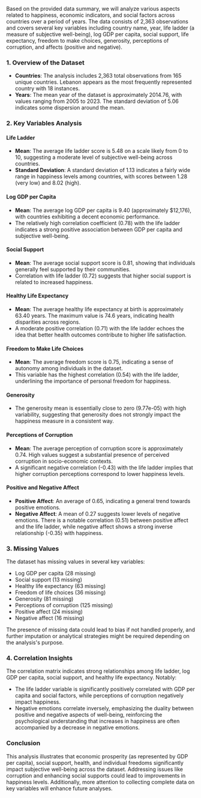 Based on the provided data summary, we will analyze various aspects related to happiness, economic indicators, and social factors across countries over a period of years. The data consists of 2,363 observations and covers several key variables including country name, year, life ladder (a measure of subjective well-being), log GDP per capita, social support, life expectancy, freedom to make choices, generosity, perceptions of corruption, and affects (positive and negative).

### 1. Overview of the Dataset

- **Countries**: The analysis includes 2,363 total observations from 165 unique countries. Lebanon appears as the most frequently represented country with 18 instances.
- **Years**: The mean year of the dataset is approximately 2014.76, with values ranging from 2005 to 2023. The standard deviation of 5.06 indicates some dispersion around the mean.
  
### 2. Key Variables Analysis

#### Life Ladder
- **Mean**: The average life ladder score is 5.48 on a scale likely from 0 to 10, suggesting a moderate level of subjective well-being across countries.
- **Standard Deviation**: A standard deviation of 1.13 indicates a fairly wide range in happiness levels among countries, with scores between 1.28 (very low) and 8.02 (high).

#### Log GDP per Capita
- **Mean**: The average log GDP per capita is 9.40 (approximately $12,176), with countries exhibiting a decent economic performance.
- The relatively high correlation coefficient (0.78) with the life ladder indicates a strong positive association between GDP per capita and subjective well-being.

#### Social Support
- **Mean**: The average social support score is 0.81, showing that individuals generally feel supported by their communities.
- Correlation with life ladder (0.72) suggests that higher social support is related to increased happiness.

#### Healthy Life Expectancy
- **Mean**: The average healthy life expectancy at birth is approximately 63.40 years. The maximum value is 74.6 years, indicating health disparities across regions.
- A moderate positive correlation (0.71) with the life ladder echoes the idea that better health outcomes contribute to higher life satisfaction.

#### Freedom to Make Life Choices
- **Mean**: The average freedom score is 0.75, indicating a sense of autonomy among individuals in the dataset.
- This variable has the highest correlation (0.54) with the life ladder, underlining the importance of personal freedom for happiness.

#### Generosity
- The generosity mean is essentially close to zero (9.77e-05) with high variability, suggesting that generosity does not strongly impact the happiness measure in a consistent way.

#### Perceptions of Corruption
- **Mean**: The average perception of corruption score is approximately 0.74. High values suggest a substantial presence of perceived corruption in socio-economic contexts.
- A significant negative correlation (-0.43) with the life ladder implies that higher corruption perceptions correspond to lower happiness levels.

#### Positive and Negative Affect
- **Positive Affect**: An average of 0.65, indicating a general trend towards positive emotions.
- **Negative Affect**: A mean of 0.27 suggests lower levels of negative emotions. There is a notable correlation (0.51) between positive affect and the life ladder, while negative affect shows a strong inverse relationship (-0.35) with happiness.

### 3. Missing Values
The dataset has missing values in several key variables:
- Log GDP per capita (28 missing)
- Social support (13 missing)
- Healthy life expectancy (63 missing)
- Freedom of life choices (36 missing)
- Generosity (81 missing)
- Perceptions of corruption (125 missing)
- Positive affect (24 missing)
- Negative affect (16 missing)

The presence of missing data could lead to bias if not handled properly, and further imputation or analytical strategies might be required depending on the analysis's purpose.

### 4. Correlation Insights
The correlation matrix indicates strong relationships among life ladder, log GDP per capita, social support, and healthy life expectancy. Notably:
- The life ladder variable is significantly positively correlated with GDP per capita and social factors, while perceptions of corruption negatively impact happiness.
- Negative emotions correlate inversely, emphasizing the duality between positive and negative aspects of well-being, reinforcing the psychological understanding that increases in happiness are often accompanied by a decrease in negative emotions.

### Conclusion
This analysis illustrates that economic prosperity (as represented by GDP per capita), social support, health, and individual freedoms significantly impact subjective well-being across the dataset. Addressing issues like corruption and enhancing social supports could lead to improvements in happiness levels. Additionally, more attention to collecting complete data on key variables will enhance future analyses.